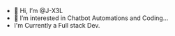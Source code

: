 - 👋 Hi, I’m @J-X3L
- 👀 I’m interested in Chatbot Automations and Coding...
- I'm Currently a Full stack Dev. 

<!---
J-X3L/J-X3L is a ✨ special ✨ repository because its `README.md` (this file) appears on your GitHub profile.
You can click the Preview link to take a look at your changes.
--->
